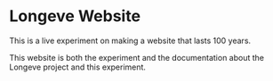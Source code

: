 ---
---

# Longeve Website

This is a live experiment on making a website that lasts 100 years.

This website is both the experiment and the documentation about the Longeve project and this experiment.

